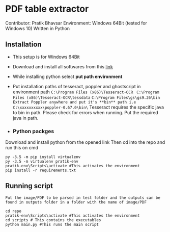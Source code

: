 # PDF table extractor
Contributor: Pratik Bhavsar
Environment: Windows 64Bit (tested for Windows 10)
Written in Python

## Installation

- This setup is for Windows 64Bit
- Download and install all softwares from this [link](https://drive.google.com/open?id=1E7EQbbPFoJ7OCTmELQtKywdOlVxMRA58)
- While installing python select **put path environment**

- Put installation paths of tesseract, poppler and ghostscript in environment path
`C:\Program Files (x86)\Tesseract-OCR `
`C:\Program Files (x86)\Tesseract-OCR\tessdata`
`C:\Program Files\gs\gs9.26\bin `
` Extract Poppler anywhere and put it's **bin** path i.e C:\xxxxxxxxxx\poppler-0.67.0\bin\`
Tesseract requires the specific java to bin in path. Please check for errors when running. Put the required java in path.

- ### Python packges
Download and install python from the opened link
Then cd into the repo and run this on cmd
```
py -3.5 -m pip install virtualenv
py -3.5 -m virtualenv pratik-env
pratik-env\Scripts\activate #This activates the environment
pip install -r requirements.txt
```
## Running script
`Put the image/PDF to be parsed in test folder and the outputs can be found in outputs folder in a folder with the name of image/PDF`
```
cd repo
pratik-env\Scripts\activate #This activates the environment
cd scripts # This contains the executables
python main.py #This runs the main script
```
